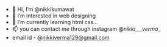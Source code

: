 - 👋 Hi, I’m @nikkikumawat
- 👀 I’m interested in web designing
- 🌱 I’m currently learning html css...
- 📫 you can contact me through instagram @_nikki___verma__
- email id - @nikkiverma129@gmail.com
<!---
nikkikumawat/nikkikumawat is a ✨ special ✨ repository because its `README.md` (this file) appears on your GitHub profile.
You can click the Preview link to take a look at your changes.
--->
